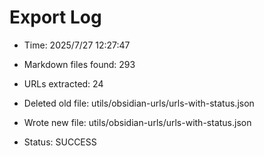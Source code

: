 # Export Log
- Time: 2025/7/27 12:27:47

- Markdown files found: 293
- URLs extracted: 24
- Deleted old file: utils/obsidian-urls/urls-with-status.json
- Wrote new file: utils/obsidian-urls/urls-with-status.json
- Status: SUCCESS
